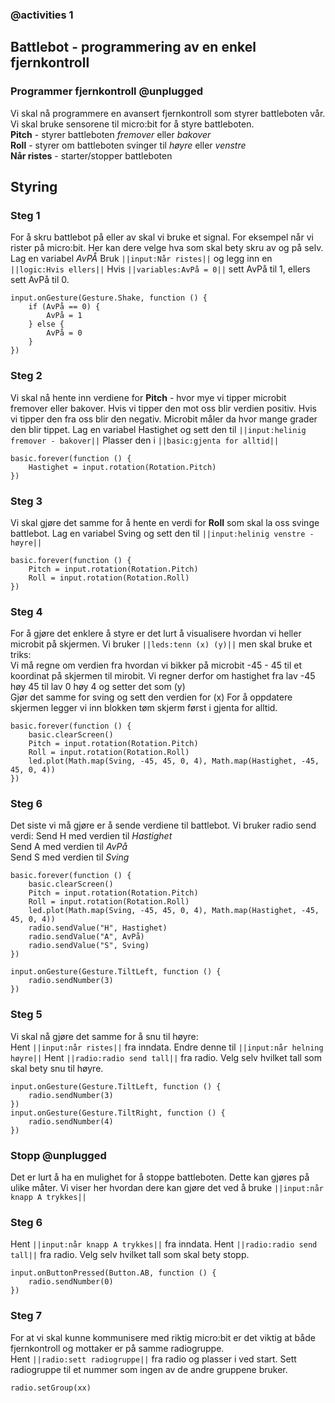 ### @activities 1

## Battlebot - programmering av en enkel fjernkontroll

### Programmer fjernkontroll @unplugged
Vi skal nå programmere en avansert fjernkontroll som styrer battleboten vår.   
Vi skal bruke sensorene til micro:bit for å styre battleboten.  
__Pitch__ - styrer battleboten _fremover_ eller _bakover_  
__Roll__ - styrer om battleboten svinger til _høyre_ eller _venstre_  
__Når ristes__ - starter/stopper battleboten  

## Styring

### Steg 1
For å skru battlebot på eller av skal vi bruke et signal. For eksempel når vi rister på micro:bit. Her kan dere velge hva som skal bety skru av og på selv. 
Lag en variabel _AvPÅ_ 
Bruk ``||input:Når ristes||`` og legg inn en ``||logic:Hvis ellers||``
Hvis ``||variables:AvPå = 0||`` sett AvPå til 1, ellers sett AvPå til 0. 


```blocks
input.onGesture(Gesture.Shake, function () {
    if (AvPå == 0) {
        AvPå = 1
    } else {
        AvPå = 0
    }
})
```

### Steg 2

Vi skal nå hente inn verdiene for __Pitch__ - hvor mye vi tipper microbit fremover eller bakover. Hvis vi tipper den mot oss blir verdien positiv. Hvis vi tipper den fra oss blir den negativ. 
Microbit måler da hvor mange grader den blir tippet. 
Lag en variabel Hastighet og sett den til ``||input:helinig fremover - bakover||`` 
Plasser den i ``||basic:gjenta for alltid||`` 

```blocks
basic.forever(function () {
    Hastighet = input.rotation(Rotation.Pitch)
})
```

### Steg 3

Vi skal gjøre det samme for å hente en verdi for __Roll__ som skal la oss svinge battlebot.
Lag en variabel Sving og sett den til ``||input:helinig venstre - høyre||`` 

```blocks
basic.forever(function () {
    Pitch = input.rotation(Rotation.Pitch)
    Roll = input.rotation(Rotation.Roll)
})
```

### Steg 4

For å gjøre det enklere å styre er det lurt å visualisere hvordan vi heller microbit på skjermen.
Vi bruker ``||leds:tenn (x) (y)||`` men skal bruke et triks:  
Vi må regne om verdien fra hvordan vi bikker på microbit -45 - 45 til et koordinat på skjermen til mirobit.
Vi regner derfor om hastighet fra lav -45 høy 45 til lav 0 høy 4 og setter det som (y)  
Gjør det samme for sving og sett den verdien for (x)
For å oppdatere skjermen legger vi inn blokken tøm skjerm først i gjenta for alltid.
```blocks
basic.forever(function () {
    basic.clearScreen()
    Pitch = input.rotation(Rotation.Pitch)
    Roll = input.rotation(Rotation.Roll)
    led.plot(Math.map(Sving, -45, 45, 0, 4), Math.map(Hastighet, -45, 45, 0, 4))
})
```
### Steg 6

Det siste vi må gjøre er å sende verdiene til battlebot. Vi bruker radio send verdi:
Send H med verdien til _Hastighet_  
Send A med verdien til _AvPå_  
Send S med verdien til _Sving_  

```blocks
basic.forever(function () {
    basic.clearScreen()
    Pitch = input.rotation(Rotation.Pitch)
    Roll = input.rotation(Rotation.Roll)
    led.plot(Math.map(Sving, -45, 45, 0, 4), Math.map(Hastighet, -45, 45, 0, 4))
    radio.sendValue("H", Hastighet)
    radio.sendValue("A", AvPå)
    radio.sendValue("S", Sving)
})
```
```blocks
input.onGesture(Gesture.TiltLeft, function () {
    radio.sendNumber(3)
})
```

### Steg 5
Vi skal nå gjøre det samme for å snu til høyre:   
Hent ``||input:når ristes||`` fra inndata. Endre denne til ``||input:når helning høyre||`` Hent ``||radio:radio send tall||`` fra radio. Velg selv hvilket tall som skal bety snu til høyre.

```blocks
input.onGesture(Gesture.TiltLeft, function () {
    radio.sendNumber(3)
})
input.onGesture(Gesture.TiltRight, function () {
    radio.sendNumber(4)
})
```

### Stopp @unplugged
Det er lurt å ha en mulighet for å stoppe battleboten.
Dette kan gjøres på ulike måter. Vi viser her hvordan dere kan gjøre det ved å bruke ``||input:når knapp A trykkes||``

### Steg 6
Hent ``||input:når knapp A trykkes||`` fra inndata. Hent ``||radio:radio send tall||`` fra radio. Velg selv hvilket tall som skal bety stopp.
```blocks
input.onButtonPressed(Button.AB, function () {
    radio.sendNumber(0)
})
```
### Steg 7
For at vi skal kunne kommunisere med riktig micro:bit er det viktig at både fjernkontroll og mottaker er på samme radiogruppe.   
Hent ``||radio:sett radiogruppe||`` fra radio og plasser i ved start. Sett radiogruppe til et nummer som ingen av de andre gruppene bruker. 

```blocks
radio.setGroup(xx)
```
